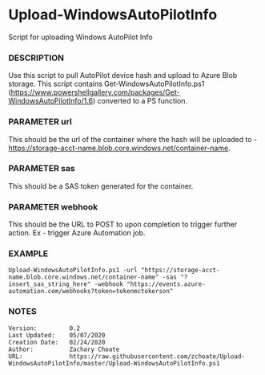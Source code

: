 # Upload-WindowsAutoPilotInfo
Script for uploading Windows AutoPilot Info

### DESCRIPTION
Use this script to pull AutoPilot device hash and upload to Azure Blob storage.
This script contains Get-WindowsAutoPilotInfo.ps1 (https://www.powershellgallery.com/packages/Get-WindowsAutoPilotInfo/1.6)
converted to a PS function.
### PARAMETER url
This should be the url of the container where the hash will be uploaded to - https://storage-acct-name.blob.core.windows.net/container-name.
### PARAMETER sas
This should be a SAS token generated for the container.
### PARAMETER webhook
This should be the URL to POST to upon completion to trigger further action. Ex - trigger Azure Automation job.
### EXAMPLE
```
Upload-WindowsAutoPilotInfo.ps1 -url "https://storage-acct-name.blob.core.windows.net/container-name" -sas "?insert_sas_string_here" -webhook "https://events.azure-automation.com/webhooks?token=tokenmctokerson"
```
### NOTES
    Version:         0.2
    Last Updated:    05/07/2020
    Creation Date:   02/24/2020
    Author:          Zachary Choate
    URL:             https://raw.githubusercontent.com/zchoate/Upload-WindowsAutoPilotInfo/master/Upload-WindowsAutoPilotInfo.ps1

